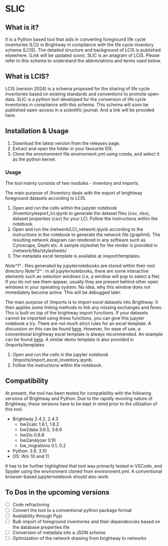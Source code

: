 # SLIC 

## What is it?
It is a Python based tool that aids in converting foreground life cycle inventories (LCI) in Brightway in compliance with the  life cycle inventory schema (LCIS). The detailed structure and background of LCIS is published elsewhere. (Link will be updated soon). SLIC is an anagram of LCIS. Please refer to this schema to understand the abbreviations and terms used below.

## What is LCIS?

LCIS (version 2024) is a schema proposed for the sharing of life cycle inventories based on existing standards and conventions to promote open-data. SLIC is a python tool developed for the conversion of life cycle inventories in compliance with this schema. This schema will soon be published open-access in a scientific journal. And a link will be provided here.

## Installation & Usage

1. Download the latest version from the releases page.
2. Extract and open the folder in your favourite IDE.
2. Clone the ennvironment file environment.yml using conda, and select it as the python kernel.

### Usage

The tool mainly consists of two modules - inventory and imports.

The main purpose of /Inventory deals with the export of brightway foreground datasets according to LCIS.
1. Open  and run the cells within the jupyter notebook /Inventory/export_lci.ipynb to generate the dataset files (csv, xlsx), dataset properties (csv) for your LCI. Follow the instructions within the notebook.
2. Open and run the /network/LCI_network.ipynb according to the instructions in the notebook to generate the network file (graphml). The resulting network diagram can rendered in any software such as Cytoscape, Gephi etc. A sample styleshet for the render is provided in /network/libs/stylesheets/
3. The metadata excel template is available at /export/templates.

*Note^1^* : files generated by jupyternotebooks are stored within their root directory
*Note^2^* : in all jupyternotebooks, there are some interactive elements such as selection windows (i.e, a window will pop to select a file). If you do not see them appear, usually they are present behind other open windows in your operating system. No idea, why this window does not immediately become active. This will be debugged later.


The main purpose of /Imports is to import excel datasets into Brightway. It then applies some linking methods to link any missing exchanges and flows. This is built on top of the brightway import functions. If your datasets cannot be imported using these functions, you can give this jupyter notebook a try. There are not much strict rules for an excel template. A discussion on this can be found [here](https://stackoverflow.com/questions/73623195/brightway2-what-is-the-model-pattern-for-an-xlsx-database). However, for ease of use, a conventional brightway excel template is always recommended. An example can be found [here](https://ars.els-cdn.com/content/image/1-s2.0-S0921344922004451-mmc2.xlsx). A similar demo template is also provided in /Imports/templates

1. Open and run the cells in the jupyter notebook /Imports/import_excel_inventory.ipynb. 
2. Follow the instructions within the notebook.



## Compatibility

At present, the tool has been tested for compatibility with the following versions of Brightway and Python. Due to the rapidly evovling nature of Brightway, these versions have to be kept in mind prior to the utlization of this tool.
- Brightway 2.4.2, 2.4.3
  - bw2calc 1.8.1, 1.8.2
  - bw2data 3.6.5, 3.6.6
  - bw2io 0.8.8
  - bw2analyzer 0.10
  - bw_migrations 0.1, 0.2
- Python: 3.9, 3.10
- OS: Win 10 and 11. 

It has to be further highlighted that tool was primarily tested in VSCode, and Spyder using the environment cloned from environment.yml. A conventional browser-based jupyternotebook should also work.

## To Dos in the upcoming versions
- [ ] Code refractoring
- [ ] Convert the tool to a conventional python package format
- [ ] Availability through Pypi
- [ ] Bulk import of foreground inventories and their dependencies based on the database properties file
- [ ] Conversion of metadata into a JSON scheme
- [ ] Optimization of the network drawing from brightway to networkx